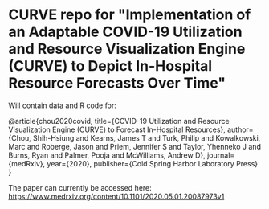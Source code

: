 # CURVE repo for "Implementation of an Adaptable COVID-19 Utilization and Resource Visualization Engine (CURVE) to Depict In-Hospital Resource Forecasts Over Time"

Will contain data and R code for:

@article{chou2020covid,
  title={COVID-19 Utilization and Resource Visualization Engine (CURVE) to Forecast In-Hospital Resources},
  author={Chou, Shih-Hsiung and Kearns, James T and Turk, Philip and Kowalkowski, Marc and Roberge, Jason and Priem, Jennifer S and Taylor, Yhenneko J and Burns, Ryan and Palmer, Pooja and McWilliams, Andrew D},
  journal={medRxiv},
  year={2020},
  publisher={Cold Spring Harbor Laboratory Press}
}

The paper can currently be accessed here: https://www.medrxiv.org/content/10.1101/2020.05.01.20087973v1
